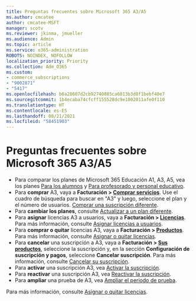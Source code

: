 ```yaml
---
title: Preguntas frecuentes sobre Microsoft 365 A3/A5
ms.author: cmcatee
author: cmcatee-MSFT
manager: scotv
ms.reviewer: jkinma, jmueller
ms.audience: Admin
ms.topic: article
ms.service: o365-administration
ROBOTS: NOINDEX, NOFOLLOW
localization_priority: Priority
ms.collection: Adm_O365
ms.custom:
- commerce_subscriptions
- "9002871"
- "5417"
ms.openlocfilehash: b6a28607d2cb92740885ca6013b3d8f1bebf40e7
ms.sourcegitcommit: 1b4ecaba74cfcff155528dc9e1002011afe0f110
ms.translationtype: HT
ms.contentlocale: es-ES
ms.lasthandoff: 08/21/2021
ms.locfileid: "58451903"
---
```

# <a name="microsoft-365-a3-faq"></a>Preguntas frecuentes sobre Microsoft 365 A3/A5

- Para comparar los planes de Microsoft 365 Educación A1, A3, A5, vea los planes [Para los alumnos](https://www.microsoft.com/microsoft-365/academic/compare-office-365-education-plans?activetab=tab:primaryr1) y [Para profesorado y personal educativo](https://www.microsoft.com/microsoft-365/academic/compare-office-365-education-plans?activetab=tab:primaryr2).
- Para **comprar** A3, vaya a **Facturación > [Comprar servicios](https://go.microsoft.com/fwlink/p/?linkid=868433)**. Use el cuadro de búsqueda para buscar en "A3" y luego, seleccione el plan y el número de usuarios. [Comprar una suscripción diferente](https://docs.microsoft.com/microsoft-365/commerce/try-or-buy-microsoft-365#buy-a-different-subscription).
- Para **cambiar los planes**, consulte [Actualizar a un plan diferente](https://docs.microsoft.com/microsoft-365/commerce/subscriptions/upgrade-to-different-plan).
- Para **asignar** licencias A3 a usuarios, vaya a **Facturación > [Licencias](https://go.microsoft.com/fwlink/p/?linkid=842264)**. Para más información, consulte [Asignar licencias a usuarios](https://docs.microsoft.com/microsoft-365/admin/manage/assign-licenses-to-users).
- Para **comprar o quitar** licencias A3, vaya a **Facturación > [Productos](https://go.microsoft.com/fwlink/p/?linkid=842054)**. Para más información, consulte [Asignar o quitar licencias](https://docs.microsoft.com/microsoft-365/commerce/licenses/buy-licenses).
- Para **cancelar** una suscripción a A3, vaya a **Facturación > [Sus productos](https://go.microsoft.com/fwlink/p/?linkid=842054)**, seleccione la suscripción y, en la sección **Configuración de suscripción y pagos**, seleccione **Cancelar suscripción**. Para más información, consulte [Cancelar su suscripción](https://docs.microsoft.com/microsoft-365/commerce/subscriptions/cancel-your-subscription).
- Para **activar** una suscripción A3, vea [Activar la suscripción](https://docs.microsoft.com/alchemyinsights/activate-your-office-365-subscription).
- Para **reactivar** una suscripción A3, vea [Reactivar la suscripción](https://docs.microsoft.com/alchemyinsights/reactivate-your-subscription).
- Para **ampliar** una prueba de A3, vea [Ampliar el periodo de prueba](https://docs.microsoft.com/microsoft-365/commerce/extend-your-trial).

Para más información, consulte [Asignar o quitar licencias](https://docs.microsoft.com/microsoft-365/commerce/licenses/buy-licenses).